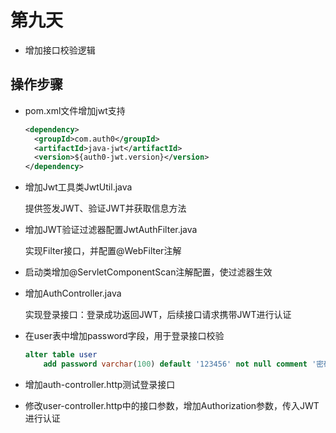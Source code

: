 # 第九天

+ 增加接口校验逻辑

## 操作步骤

+ pom.xml文件增加jwt支持

  ``` xml
  <dependency>
    <groupId>com.auth0</groupId>
    <artifactId>java-jwt</artifactId>
    <version>${auth0-jwt.version}</version>
  </dependency>
  ```

+ 增加Jwt工具类JwtUtil.java

  提供签发JWT、验证JWT并获取信息方法

+ 增加JWT验证过滤器配置JwtAuthFilter.java

  实现Filter接口，并配置@WebFilter注解

+ 启动类增加@ServletComponentScan注解配置，使过滤器生效

+ 增加AuthController.java 

  实现登录接口：登录成功返回JWT，后续接口请求携带JWT进行认证

+ 在user表中增加password字段，用于登录接口校验

  ```sql
  alter table user
      add password varchar(100) default '123456' not null comment '密码';
  ```

+ 增加auth-controller.http测试登录接口
+ 修改user-controller.http中的接口参数，增加Authorization参数，传入JWT进行认证